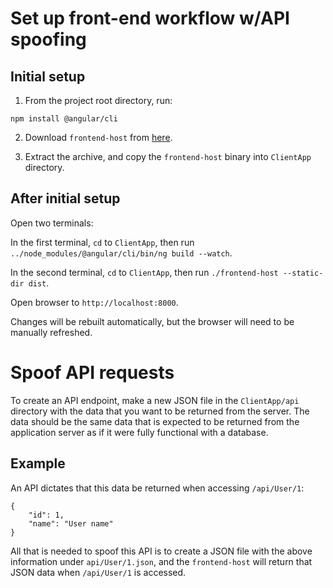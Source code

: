# Set up front-end workflow w/API spoofing

## Initial setup
1) From the project root directory, run:

```
npm install @angular/cli
```

2) Download `frontend-host` from [here](https://github.com/jayson-lennon/frontend-host/releases).

3) Extract the archive, and copy the `frontend-host` binary into `ClientApp` directory.

## After initial setup
Open two terminals:

In the first terminal, `cd` to `ClientApp`, then run `../node_modules/@angular/cli/bin/ng build --watch`.

In the second terminal, `cd` to `ClientApp`, then run `./frontend-host --static-dir dist`.

Open browser to `http://localhost:8000`.

Changes will be rebuilt automatically, but the browser will need to be manually refreshed.


# Spoof API requests
To create an API endpoint, make a new JSON file in the `ClientApp/api` directory with the data that you want to be returned from the server.
The data should be the same data that is expected to be returned from the application server as if it were fully functional with a database.

## Example
An API dictates that this data be returned when accessing `/api/User/1`:
```
{
    "id": 1,
    "name": "User name"
}
```

All that is needed to spoof this API is to create a JSON file with the above information under `api/User/1.json`, and the `frontend-host` will return that JSON data when `/api/User/1` is accessed.